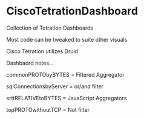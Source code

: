 # CiscoTetrationDashboard
Collection of Tetration Dashboards

Most code can be tweaked to suite other visuals


Cisco Tetration utilizes Druid


Dashbaord notes...

commonPROTObyBYTES = Filtered Aggregator

sqlConnectionsbyServer = or/and filter

srttRELATIVEtoBYTES = JavaScript Aggregators

topPROTOwithoutTCP = Not filter
